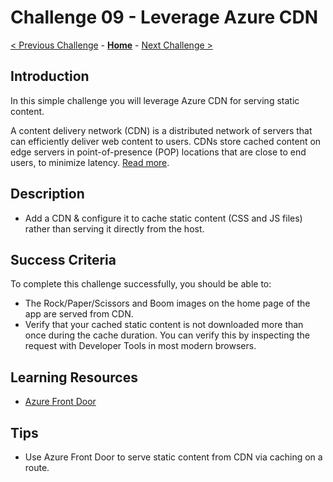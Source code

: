 # Challenge 09 - Leverage Azure CDN

[< Previous Challenge](./Challenge-08.md) - **[Home](../README.md)** - [Next Challenge >](./Challenge-10.md)

## Introduction

In this simple challenge you will leverage Azure CDN for serving static content.

A content delivery network (CDN) is a distributed network of servers that can efficiently deliver web content to users. CDNs store cached content on edge servers in point-of-presence (POP) locations that are close to end users, to minimize latency. [Read more](https://docs.microsoft.com/en-us/azure/cdn/cdn-overview).

## Description

- Add a CDN & configure it to cache static content (CSS and JS files) rather than serving it directly from the host.

## Success Criteria

To complete this challenge successfully, you should be able to:

- The Rock/Paper/Scissors and Boom images on the home page of the app are served from CDN.
- Verify that your cached static content is not downloaded more than once during the cache duration. You can verify this by inspecting the request with Developer Tools in most modern browsers.

## Learning Resources

- [Azure Front Door](https://learn.microsoft.com/en-us/azure/frontdoor/create-front-door-cli)

## Tips

- Use Azure Front Door to serve static content from CDN via caching on a route.
